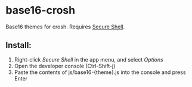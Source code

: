 # base16-crosh
Base16 themes for crosh.
Requires [Secure Shell](https://chrome.google.com/webstore/detail/secure-shell/pnhechapfaindjhompbnflcldabbghjo?hl=en).

## Install:
1. Right-click *Secure Shell* in the app menu, and select *Options*
2. Open the developer console (Ctrl-Shift-j)
3. Paste the contents of js/base16-{theme}.js into the console and press Enter 

